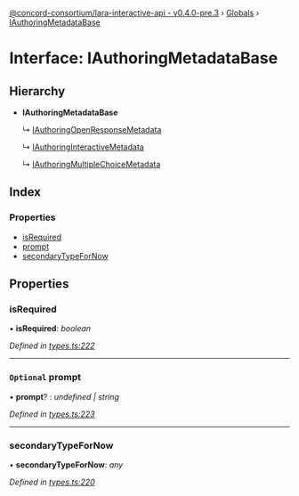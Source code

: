 [@concord-consortium/lara-interactive-api - v0.4.0-pre.3](../README.md) › [Globals](../globals.md) › [IAuthoringMetadataBase](iauthoringmetadatabase.md)

# Interface: IAuthoringMetadataBase

## Hierarchy

* **IAuthoringMetadataBase**

  ↳ [IAuthoringOpenResponseMetadata](iauthoringopenresponsemetadata.md)

  ↳ [IAuthoringInteractiveMetadata](iauthoringinteractivemetadata.md)

  ↳ [IAuthoringMultipleChoiceMetadata](iauthoringmultiplechoicemetadata.md)

## Index

### Properties

* [isRequired](iauthoringmetadatabase.md#isrequired)
* [prompt](iauthoringmetadatabase.md#optional-prompt)
* [secondaryTypeForNow](iauthoringmetadatabase.md#secondarytypefornow)

## Properties

###  isRequired

• **isRequired**: *boolean*

*Defined in [types.ts:222](../../../lara-typescript/src/interactive-api-client/types.ts#L222)*

___

### `Optional` prompt

• **prompt**? : *undefined | string*

*Defined in [types.ts:223](../../../lara-typescript/src/interactive-api-client/types.ts#L223)*

___

###  secondaryTypeForNow

• **secondaryTypeForNow**: *any*

*Defined in [types.ts:220](../../../lara-typescript/src/interactive-api-client/types.ts#L220)*
